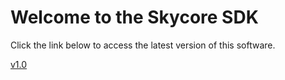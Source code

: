 <h1>Welcome to the Skycore SDK</h1>

Click the link below to access the latest version of this software.

<a href="/v1.0/Table_Of_Contents.md">v1.0</a>

